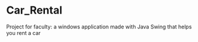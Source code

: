 # Car_Rental
Project for faculty: a windows application made with Java Swing that helps you rent a car

